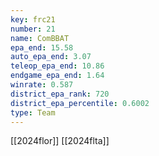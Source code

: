 ```yaml
---
key: frc21
number: 21
name: ComBBAT
epa_end: 15.58
auto_epa_end: 3.07
teleop_epa_end: 10.86
endgame_epa_end: 1.64
winrate: 0.587
district_epa_rank: 720
district_epa_percentile: 0.6002
type: Team
---
```

[[2024flor]]
[[2024flta]]
